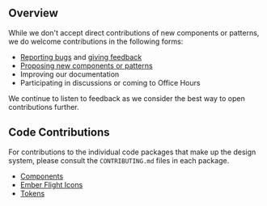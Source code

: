 ## Overview

While we don't accept direct contributions of new components or patterns, we do welcome contributions in the following forms:

* [Reporting bugs](https://docs.google.com/forms/d/e/1FAIpQLScpMXgrUTVT5fYriu4Pp48r4Nl_eCPluVnJLg0Yg3NXsRWvIA/viewform) and [giving feedback](https://docs.google.com/forms/d/e/1FAIpQLSdPShbSiUYgimppZeqWT99bVi6zLbKDThQUQTirH3RCj2okdg/viewform)
* [Proposing new components or patterns](https://docs.google.com/forms/d/e/1FAIpQLScpMXgrUTVT5fYriu4Pp48r4Nl_eCPluVnJLg0Yg3NXsRWvIA/viewform)
* Improving our documentation
* Participating in discussions or coming to Office Hours

We continue to listen to feedback as we consider the best way to open contributions further.

## Code Contributions 

For contributions to the individual code packages that make up the design system, please consult the `CONTRIBUTING.md` files in each package.
* [Components](https://github.com/hashicorp/design-system/blob/main/packages/components/CONTRIBUTING.md)
* [Ember Flight Icons](https://github.com/hashicorp/design-system/blob/main/packages/ember-flight-icons/CONTRIBUTING.md)
* [Tokens](https://github.com/hashicorp/design-system/blob/main/packages/tokens/CONTRIBUTING.md)
